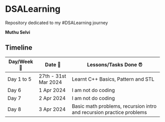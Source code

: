 # DSALearning

Repository dedicated to my #DSALearning journey

**Muthu Selvi**

## Timeline

| Day/Week :pushpin: | Date :calendar: | Lessons/Tasks Done :alarm_clock: |
|------|-----------------|--------------------|
| Day 1 to 5 | 27th - 31st Mar 2024 | Learnt C++ Basics, Pattern and STL |
| Day 6 | 1 Apr 2024 | I am not do coding |
| Day 7 | 2 Apr 2024 | I am not do coding |
| Day 8 | 3 Apr 2024 | Basic math problems, recursion intro and recursion practice problems |
